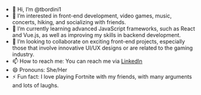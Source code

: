 - 👋 Hi, I’m @tbordini1
- 👀 I’m interested in front-end development, video games, music, concerts, hiking, and socializing with friends.
- 🌱 I’m currently learning advanced JavaScript frameworks, such as React and Vue.js, as well as improving my skills in backend development.
- 💞️ I’m looking to collaborate on exciting front-end projects, especially those that involve innovative UI/UX designs or are related to the gaming industry.
- 📫 How to reach me: You can reach me via [LinkedIn](https://www.linkedin.com/in/thaisbordini/) 
- 😄 Pronouns: She/Her
- ⚡ Fun fact: I love playing Fortnite with my friends, with many arguments and lots of laughs.


<!---
tbordini1/tbordini1 is a ✨ special ✨ repository because its `README.md` (this file) appears on your GitHub profile.
You can click the Preview link to take a look at your changes.
--->

